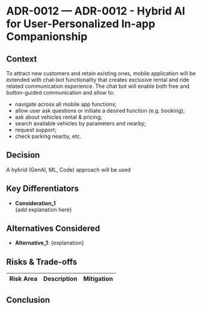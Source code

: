 # ADR-0012 — ADR-0012 - Hybrid AI for User-Personalized In-app Companionship

## Context

To attract new customers and retain existing ones, mobile application will be extended with chat-bot functionality that creates exclusive rental and ride related communication experience.
The chat bot will enable both free and button-guided communication and allow to:
- navigate across all mobile app functions;
- allow user ask questions or initiate a desired function (e.g. booking);
- ask about vehicles rental & pricing;
- search available vehicles by parameters and nearby;
- request support;
- check parking nearby, etc.

## Decision

A hybrid (GenAI, ML, Code) approach will be used 

## Key Differentiators

- **Consideration_1**  
  {add explanation here}

## Alternatives Considered
- **Alternative_1**: {explanation}

## Risks & Trade-offs
| Risk Area | Description | Mitigation |
|--|--|--|

## Conclusion
